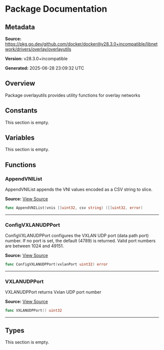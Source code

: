 # Package Documentation

## Metadata

**Source:** https://pkg.go.dev/github.com/docker/docker@v28.3.0+incompatible/libnetwork/drivers/overlay/overlayutils

**Version:** v28.3.0+incompatible

**Generated:** 2025-06-28 23:09:32 UTC

## Overview

Package overlayutils provides utility functions for overlay networks


## Constants

This section is empty.

## Variables

This section is empty.

## Functions

### AppendVNIList

AppendVNIList appends the VNI values encoded as a CSV string to slice.

**Source:** [View Source](https://github.com/docker/docker/blob/v28.3.0/libnetwork/drivers/overlay/overlayutils/utils.go#L47)  

```go
func AppendVNIList(vnis []uint32, csv string) ([]uint32, error)
```

---

### ConfigVXLANUDPPort

ConfigVXLANUDPPort configures the VXLAN UDP port (data path port) number.
If no port is set, the default (4789) is returned. Valid port numbers are
between 1024 and 49151.

**Source:** [View Source](https://github.com/docker/docker/blob/v28.3.0/libnetwork/drivers/overlay/overlayutils/utils.go#L21)  

```go
func ConfigVXLANUDPPort(vxlanPort uint32) error
```

---

### VXLANUDPPort

VXLANUDPPort returns Vxlan UDP port number

**Source:** [View Source](https://github.com/docker/docker/blob/v28.3.0/libnetwork/drivers/overlay/overlayutils/utils.go#L40)  

```go
func VXLANUDPPort() uint32
```

---

## Types

This section is empty.

